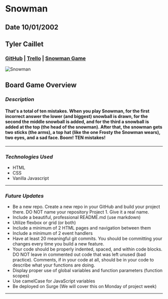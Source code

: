 # Snowman

## Date 10/01/2002

## Tyler Caillet

### [GitHub](https://github.com/tylercaillet/Snowman) | [Trello](https://trello.com/b/aKWSHYKP/snowman) | [Snowman Game](tylers-snowman-game.surge.sh)

![Snowman](https://i.ytimg.com/vi/8dRFwpWuRDs/maxresdefault.jpg)

## Board Game Overview

### **_Description_**

#### That's a total of ten mistakes. When you play Snowman, for the first incorrect answer the lower (and biggest) snowball is drawn, for the second the middle snowball is added, and for the third a snowball is added at the top (the head of the snowman). After that, the snowman gets two sticks (the arms), a top hat (like the one Frosty the Snowman wears), two eyes, and a sad face. Boom! TEN mistakes!

---

### **_Technologies Used_**

- HTML
- CSS
- Vanilla Javascript

---

### **_Future Updates_**

- Be a new repo. Create a new repo in your GitHub and build your project there. DO NOT name your repository Project 1. Give it a real name.
- Include a beautiful, professional README.md (use markdown)
- Utilize flexbox or grid (or both)
- Include a minimum of 2 HTML pages and navigation between them
- Include a minimum of 2 event handlers
- Have at least 20 meaningful git commits. You should be committing your changes every time you build a new feature.
- Your code should be properly indented, spaced, and within code blocks. DO NOT leave in commented out code that was left unused (bad practice). Comments, if in your code at all, should be in your code to describe what your functions are doing.
- Display proper use of global variables and function parameters (function scopes)
- Use camelCase for JavaScript variables
- Be deployed on Surge (We will cover this on Monday of project week)

---
